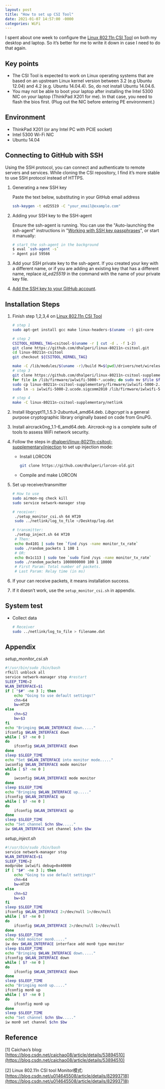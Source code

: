 ```yaml
---
layout: post
title: "How to set up CSI Tool"
date: 2021-01-07 14:57:00 -0000
categories: WiFi
---
```


I spent about one week to configure the [Linux 802.11n CSI Tool](https://dhalperi.github.io/linux-80211n-csitool/) on both my desktop and laptop. So it’s better for me to write it down in case I need to do that again.

## Key points

- The CSI Tool is expected to work on Linux operating systems that are based on an upstream Linux kernel version between 3.2 (e.g Ubuntu 12.04) and 4.2 (e.g. Ubuntu 14.04.4). So, do not install Ubuntu 14.04.6.
- You may not be able to boot your laptop after installing the Intel 5300 NIC on your laptop (ThinkPad X201 for me). In that case, you need to flash the bios first. (Plug out the NIC before entering PE environment.)

## Environment

- ThinkPad X201 (or any Intel PC with PCIE socket)
- Intel 5300 Wi-Fi NIC
- Ubuntu 14.04

## Connecting to GitHub with SSH

Using the SSH protocol, you can connect and authenticate to remote servers and services. While cloning the CSI repository, I find it’s more stable to use SSH protocol instead of HTTPS.

1. Generating a new SSH key

   Paste the text below, substituting in your GitHub email address

   ```bash
   ssh-keygen -t ed25519 -C "your_email@example.com"
   ```

2. Adding your SSH key to the SSH-agent

   Ensure the ssh-agent is running. You can use the "Auto-launching the ssh-agent" instructions in "[Working with SSH key passphrases](https://docs.github.com/en/free-pro-team@latest/articles/working-with-ssh-key-passphrases)", or start it manually:

   ```bash
   # start the ssh-agent in the background
   $ eval `ssh-agent -s`
   > Agent pid 59566
   ```

3. Add your SSH private key to the ssh-agent. If you created your key with a different name, or if you are adding an existing key that has a different name, replace *id_ed25519* in the command with the name of your private key file.
4. [Add the SSH key to your GitHub account](https://docs.github.com/en/free-pro-team@latest/articles/adding-a-new-ssh-key-to-your-github-account).

## Installation Steps

1. Finish step 1,2,3,4 on [Linux 802.11n CSI Tool](https://dhalperi.github.io/linux-80211n-csitool/) 

   ```bash
   # step 1
   sudo apt-get install gcc make linux-headers-$(uname -r) git-core
   
   # step 2
   CSITOOL_KERNEL_TAG=csitool-$(uname -r | cut -d . -f 1-2)
   git clone https://github.com/dhalperi/linux-80211n-csitool.git
   cd linux-80211n-csitool
   git checkout ${CSITOOL_KERNEL_TAG}
   
   make -C /lib/modules/$(uname -r)/build M=$(pwd)/drivers/net/wireless/iwlwifi modules
   # step 3
   git clone https://github.com/dhalperi/linux-80211n-csitool-supplementary.git
   for file in /lib/firmware/iwlwifi-5000-*.ucode; do sudo mv $file $file.orig; done
   sudo cp linux-80211n-csitool-supplementary/firmware/iwlwifi-5000-2.ucode.sigcomm2010 /lib/firmware/
   sudo ln -s iwlwifi-5000-2.ucode.sigcomm2010 /lib/firmware/iwlwifi-5000-2.ucode
   
   # step 4
   make -C linux-80211n-csitool-supplementary/netlink
   ```

2. Install libgcypt11_1.5.3-2ubuntu4_amd64.deb. *Libgcrypt* is a general purpose cryptographic library originally based on code from GnuPG.

3. Install aircrack0ng_1.1-6_amd64.deb. *Aircrack-ng* is a complete suite of tools to assess WiFi network security.

4. Follow the steps in [dhalperi/linux-80211n-csitool-supplementary/injection](https://github.com/dhalperi/linux-80211n-csitool-supplementary/tree/master/injection) to set up injection mode:

   - Install LORCON

     ```bash
     git clone https://github.com/dhalperi/lorcon-old.git
     ```

   - Compile and make LORCON

5. Set up receiver/transmitter
   ```bash
   # How to use
   sudo airmon-ng check kill
   sudo service network-manager stop
   
   # receiver:
   	./setup_monitor_csi.sh 64 HT20
   	sudo ../netlink/log_to_file ~/Desktop/log.dat
   
   # transmitter:
   	./setup_inject.sh 64 HT20
   	# Then:
   	echo 0x4101 | sudo tee `find /sys -name monitor_tx_rate`
   	sudo ./random_packets 1 100 1
   	# OR:
   	echo 0x1c113 | sudo tee `sudo find /sys -name monitor_tx_rate`
   	sudo ./random_packets 1000000000 100 1 10000
   	# First Param: Total number of packets.
   	# Last Param: Relay time (in ms)
   ```

5. If your can receive packets, it means installation success.

6. If it doesn’t work, use the `setup_monitor_csi.sh` in appendix.

## System test

- Collect data

  ```bash
  # Receiver
  sudo ../netlink/log_to_file > filename.dat
  ```

## Appendix

*setup_monitor_csi.sh*

```bash
#!/usr/bin/sudo /bin/bash
rfkill unblock all
service network-manager stop #restart
SLEEP_TIME=2
WLAN_INTERFACE=$1
if [ "$#" -ne 3 ]; then
    echo "Going to use default settings!"
    chn=64
    bw=HT20
else
    chn=$2
    bw=$3
fi
echo "Bringing $WLAN_INTERFACE down....."
ifconfig $WLAN_INTERFACE down
while [ $? -ne 0 ]
do
    ifconfig $WLAN_INTERFACE down
done
sleep $SLEEP_TIME
echo "Set $WLAN_INTERFACE into monitor mode....."
iwconfig $WLAN_INTERFACE mode monitor
while [ $? -ne 0 ]
do
    iwconfig $WLAN_INTERFACE mode monitor
done
sleep $SLEEP_TIME
echo "Bringing $WLAN_INTERFACE up....."
ifconfig $WLAN_INTERFACE up
while [ $? -ne 0 ]
do
    ifconfig $WLAN_INTERFACE up
done
sleep $SLEEP_TIME
echo "Set channel $chn $bw....."
iw $WLAN_INTERFACE set channel $chn $bw

```

*setup_inject.sh*

```bash
#!/usr/bin/sudo /bin/bash
service network-manager stop
WLAN_INTERFACE=$1
SLEEP_TIME=2
modprobe iwlwifi debug=0x40000
if [ "$#" -ne 3 ]; then
    echo "Going to use default settings!"
    chn=64
    bw=HT20
else
    chn=$2
    bw=$3
fi
sleep $SLEEP_TIME
ifconfig $WLAN_INTERFACE 2>/dev/null 1>/dev/null
while [ $? -ne 0 ]
do
    ifconfig $WLAN_INTERFACE 2>/dev/null 1>/dev/null
done
sleep $SLEEP_TIME
echo "Add monitor mon0....."
iw dev $WLAN_INTERFACE interface add mon0 type monitor
sleep $SLEEP_TIME
echo "Bringing $WLAN_INTERFACE down....."
ifconfig $WLAN_INTERFACE down
while [ $? -ne 0 ]
do
    ifconfig $WLAN_INTERFACE down
done
sleep $SLEEP_TIME
echo "Bringing mon0 up....."
ifconfig mon0 up
while [ $? -ne 0 ]
do
    ifconfig mon0 up
done
sleep $SLEEP_TIME
echo "Set channel $chn $bw....."
iw mon0 set channel $chn $bw
```



## Reference

[1] Caichao’s blog: [https://blog.csdn.net/caichao08/article/details/53894510](https://blog.csdn.net/caichao08/article/details/53894510)

[2] Linux 802.11n CSI tool Monitor模式: [https://blog.csdn.net/u014645508/article/details/82993718](https://blog.csdn.net/u014645508/article/details/82993718)


